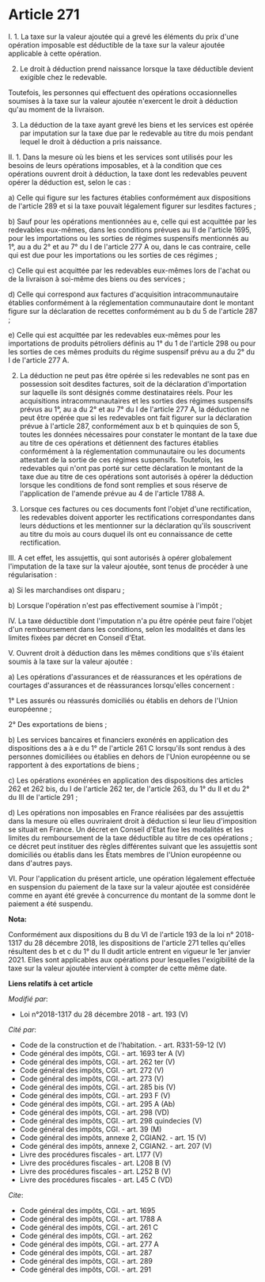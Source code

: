 # Article 271

I. 1. La taxe sur la valeur ajoutée qui a grevé les éléments du prix d'une opération imposable est déductible de la taxe sur
la valeur ajoutée applicable à cette opération.

2. Le droit à déduction prend naissance lorsque la taxe déductible devient exigible chez le redevable.

Toutefois, les personnes qui effectuent des opérations occasionnelles soumises à la taxe sur la valeur ajoutée n'exercent le
droit à déduction qu'au moment de la livraison.

3. La déduction de la taxe ayant grevé les biens et les services est opérée par imputation sur la taxe due par le redevable
au titre du mois pendant lequel le droit à déduction a pris naissance.

II. 1. Dans la mesure où les biens et les services sont utilisés pour les besoins de leurs opérations imposables, et à la
condition que ces opérations ouvrent droit à déduction, la taxe dont les redevables peuvent opérer la déduction est, selon le
cas :

a) Celle qui figure sur les factures établies conformément aux dispositions de l'article 289 et si la taxe pouvait légalement
figurer sur lesdites factures ;

b) Sauf pour les opérations mentionnées au e, celle qui est acquittée par les redevables eux-mêmes, dans les conditions
prévues au II de l'article 1695, pour les importations ou les sorties de régimes suspensifs mentionnés au 1°, au a du 2° et
au 7° du I de l'article 277 A ou, dans le cas contraire, celle qui est due pour les importations ou les sorties de ces
régimes ;

c) Celle qui est acquittée par les redevables eux-mêmes lors de l'achat ou de la livraison à soi-même des biens ou des
services ;

d) Celle qui correspond aux factures d'acquisition intracommunautaire établies conformément à la réglementation communautaire
dont le montant figure sur la déclaration de recettes conformément au b du 5 de l'article 287 ;

e) Celle qui est acquittée par les redevables eux-mêmes pour les importations de produits pétroliers définis au 1° du 1 de
l'article 298 ou pour les sorties de ces mêmes produits du régime suspensif prévu au a du 2° du I de l'article 277 A.

2. La déduction ne peut pas être opérée si les redevables ne sont pas en possession soit desdites factures, soit de la
déclaration d'importation sur laquelle ils sont désignés comme destinataires réels. Pour les acquisitions intracommunautaires
et les sorties des régimes suspensifs prévus au 1°, au a du 2° et au 7° du I de l'article 277 A, la déduction ne peut être
opérée que si les redevables ont fait figurer sur la déclaration prévue à l'article 287, conformément aux b et b quinquies de
son 5, toutes les données nécessaires pour constater le montant de la taxe due au titre de ces opérations et détiennent des
factures établies conformément à la réglementation communautaire ou les documents attestant de la sortie de ces régimes
suspensifs. Toutefois, les redevables qui n'ont pas porté sur cette déclaration le montant de la taxe due au titre de ces
opérations sont autorisés à opérer la déduction lorsque les conditions de fond sont remplies et sous réserve de l'application
de l'amende prévue au 4 de l'article 1788 A.

3. Lorsque ces factures ou ces documents font l'objet d'une rectification, les redevables doivent apporter les rectifications
correspondantes dans leurs déductions et les mentionner sur la déclaration qu'ils souscrivent au titre du mois au cours
duquel ils ont eu connaissance de cette rectification.

III. A cet effet, les assujettis, qui sont autorisés à opérer globalement l'imputation de la taxe sur la valeur ajoutée, sont
tenus de procéder à une régularisation :

a) Si les marchandises ont disparu ;

b) Lorsque l'opération n'est pas effectivement soumise à l'impôt ;

IV. La taxe déductible dont l'imputation n'a pu être opérée peut faire l'objet d'un remboursement dans les conditions, selon
les modalités et dans les limites fixées par décret en Conseil d'Etat.

V. Ouvrent droit à déduction dans les mêmes conditions que s'ils étaient soumis à la taxe sur la valeur ajoutée :

a) Les opérations d'assurances et de réassurances et les opérations de courtages d'assurances et de réassurances lorsqu'elles
concernent :

1° Les assurés ou réassurés domiciliés ou établis en dehors de l'Union européenne ;

2° Des exportations de biens ;

b) Les services bancaires et financiers exonérés en application des dispositions des a à e du 1° de l'article 261 C
lorsqu'ils sont rendus à des personnes domiciliées ou établies en dehors de l'Union européenne ou se rapportent à des
exportations de biens ;

c) Les opérations exonérées en application des dispositions des articles 262 et 262 bis, du I de l'article 262 ter, de
l'article 263, du 1° du II et du 2° du III de l'article 291 ;

d) Les opérations non imposables en France réalisées par des assujettis dans la mesure où elles ouvriraient droit à déduction
si leur lieu d'imposition se situait en France. Un décret en Conseil d'Etat fixe les modalités et les limites du
remboursement de la taxe déductible au titre de ces opérations ; ce décret peut instituer des règles différentes suivant que
les assujettis sont domiciliés ou établis dans les Etats membres de l'Union européenne ou dans d'autres pays.

VI. Pour l'application du présent article, une opération légalement effectuée en suspension du paiement de la taxe sur la
valeur ajoutée est considérée comme en ayant été grevée à concurrence du montant de la somme dont le paiement a été suspendu.

**Nota:**

Conformément aux dispositions du B du VI de l'article 193 de la loi n° 2018-1317 du 28 décembre 2018, les dispositions de
l'article 271 telles qu'elles résultent des b et c du 1° du II dudit article entrent en vigueur le 1er janvier 2021. Elles
sont applicables aux opérations pour lesquelles l'exigibilité de la taxe sur la valeur ajoutée intervient à compter de cette
même date.

**Liens relatifs à cet article**

_Modifié par_:

  - Loi n°2018-1317 du 28 décembre 2018 - art. 193 (V)

_Cité par_:

  - Code de la construction et de l'habitation. - art. R331-59-12 (V)
  - Code général des impôts, CGI. - art. 1693 ter A (V)
  - Code général des impôts, CGI. - art. 262 ter (V)
  - Code général des impôts, CGI. - art. 272 (V)
  - Code général des impôts, CGI. - art. 273 (V)
  - Code général des impôts, CGI. - art. 285 bis (V)
  - Code général des impôts, CGI. - art. 293 F (V)
  - Code général des impôts, CGI. - art. 295 A (Ab)
  - Code général des impôts, CGI. - art. 298 (VD)
  - Code général des impôts, CGI. - art. 298 quindecies (V)
  - Code général des impôts, CGI. - art. 39 (M)
  - Code général des impôts, annexe 2, CGIAN2. - art. 15 (V)
  - Code général des impôts, annexe 2, CGIAN2. - art. 207 (V)
  - Livre des procédures fiscales - art. L177 (V)
  - Livre des procédures fiscales - art. L208 B (V)
  - Livre des procédures fiscales - art. L252 B (V)
  - Livre des procédures fiscales - art. L45 C (VD)

_Cite_:

  - Code général des impôts, CGI. - art. 1695
  - Code général des impôts, CGI. - art. 1788 A
  - Code général des impôts, CGI. - art. 261 C
  - Code général des impôts, CGI. - art. 262
  - Code général des impôts, CGI. - art. 277 A
  - Code général des impôts, CGI. - art. 287
  - Code général des impôts, CGI. - art. 289
  - Code général des impôts, CGI. - art. 291
